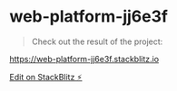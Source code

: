 # web-platform-jj6e3f

> Check out the result of the project:

https://web-platform-jj6e3f.stackblitz.io

[Edit on StackBlitz ⚡️](https://stackblitz.com/edit/web-platform-jj6e3f)
